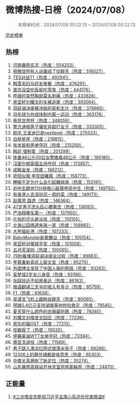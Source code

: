 <h1>
微博热搜-日榜（2024/07/08）
</h1>
<blockquote>
<p>
本榜单时间：2024/07/08 00:22:13 ~ 2024/07/08 00:22:13
</p>
</blockquote>
<p>
<a href="https://github.com/daifee/weibo-hot-search/tree/main/archives/daily">历史榜单</a>
</p>
<h2>
热榜
</h2>
<ol>

<li>
<a href="https://s.weibo.com/weibo?q=%23%E6%B2%B3%E5%8D%97%E6%9A%B4%E9%9B%A8%E5%AE%9E%E5%86%B5%23" target="weibo">
河南暴雨实况（热度：554253）
</a>
</li>

<li>
<a href="https://s.weibo.com/weibo?q=%23%E6%8A%8A%E5%BE%AE%E4%BF%A1%E6%89%80%E6%9C%89%E4%BA%BA%E8%AE%BE%E7%BD%AE%E6%88%90%E4%BA%86%E4%BB%85%E8%81%8A%E5%A4%A9%23" target="weibo">
把微信所有人设置成了仅聊天（热度：516027）
</a>
</li>

<li>
<a href="https://s.weibo.com/weibo?q=%23TES%E5%AF%B9%E6%88%98T1%23" target="weibo">
TES对战T1（热度：492941）
</a>
</li>

<li>
<a href="https://s.weibo.com/weibo?q=%23%E9%9F%A9%E9%9B%AA%E5%A4%AB%E5%A6%87%E4%B8%8E%E5%A5%BD%E5%8F%8B%E8%81%9A%E9%A4%90%23" target="weibo">
韩雪夫妇与好友聚餐（热度：476291）
</a>
</li>

<li>
<a href="https://s.weibo.com/weibo?q=%23%E6%99%AE%E4%BA%AC%E6%B2%A1%E7%A9%BA%E5%90%83%E9%A5%AD%E5%81%B7%E5%90%83%E9%9B%B6%E9%A3%9F%23" target="weibo">
普京没空吃饭偷吃零食（热度：444176）
</a>
</li>

<li>
<a href="https://s.weibo.com/weibo?q=%23%E5%91%BC%E5%90%B8%E6%97%B6%E7%AA%81%E7%84%B6%E8%83%B8%E9%83%A8%E8%8E%AB%E5%90%8D%E5%88%BA%E7%97%9B%23" target="weibo">
呼吸时突然胸部莫名刺痛（热度：433826）
</a>
</li>

<li>
<a href="https://s.weibo.com/weibo?q=%23%E5%AE%8B%E4%BA%9A%E8%BD%A9%E5%88%98%E8%80%80%E6%96%87%E7%9A%84%E8%BD%A6%E8%A2%AB%E8%BF%BD%E5%B0%BE%23" target="weibo">
宋亚轩刘耀文的车被追尾（热度：393064）
</a>
</li>

<li>
<a href="https://s.weibo.com/weibo?q=%23%E6%B4%9E%E5%BA%AD%E6%B9%96%E5%86%B3%E5%A0%A4%E8%A2%AB%E5%86%B2%E6%AF%81%E7%9A%84%E5%AE%B6%E5%92%8C%E7%94%9F%E8%AE%A1%23" target="weibo">
洞庭湖决堤被冲毁的家和生计（热度：376665）
</a>
</li>

<li>
<a href="https://s.weibo.com/weibo?q=%23%E7%BE%BD%E6%AF%9B%E7%90%83%E4%B8%BA%E4%BD%95%E6%88%90%E4%BD%93%E5%88%B6%E5%86%85%E7%AC%AC%E4%B8%80%E8%BF%90%E5%8A%A8%23" target="weibo">
羽毛球为何成体制内第一运动（热度：363176）
</a>
</li>

<li>
<a href="https://s.weibo.com/weibo?q=%23%E7%94%B5%E7%AB%9E%E4%B8%96%E7%95%8C%E6%9D%AF%23" target="weibo">
电竞世界杯（热度：348058）
</a>
</li>

<li>
<a href="https://s.weibo.com/weibo?q=%23%E8%AD%A6%E6%96%B9%E9%80%9A%E6%8A%A5%E7%94%B7%E5%AD%90%E9%AA%9A%E6%89%B0%E5%B9%B6%E6%AE%B4%E6%89%93%E5%A5%B3%E5%AD%90%23" target="weibo">
警方通报男子骚扰并殴打女子（热度：332005）
</a>
</li>

<li>
<a href="https://s.weibo.com/weibo?q=%23%E9%BB%98%E6%9D%80%20%E7%8E%8B%E5%9C%A3%E8%BF%AA%E5%B7%B2%E6%98%AFnextlevel%23" target="weibo">
默杀 王圣迪已是nextlevel（热度：275533）
</a>
</li>

<li>
<a href="https://s.weibo.com/weibo?q=%23%E7%99%BD%E6%A1%83%E6%98%9F%E5%BA%A7%23" target="weibo">
白桃星座（热度：218815）
</a>
</li>

<li>
<a href="https://s.weibo.com/weibo?q=%23%E5%BC%A0%E6%9C%AC%E6%99%BA%E5%92%8C%E7%94%B7%E5%8D%95%E5%A4%BA%E5%86%A0%23" target="weibo">
张本智和男单夺冠（热度：215259）
</a>
</li>

<li>
<a href="https://s.weibo.com/weibo?q=%23%E9%9F%A9%E5%BB%B7%20%E5%BC%BA%E5%88%B6%E7%88%B1%23" target="weibo">
韩廷 强制爱（热度：201299）
</a>
</li>

<li>
<a href="https://s.weibo.com/weibo?q=%23%E4%BD%93%E9%87%8D48%E5%85%AC%E6%96%A400%E5%90%8E%E5%A5%B3%E8%AD%A6%E7%BC%B4%E6%AF%9248%E5%85%AC%E6%96%A4%23" target="weibo">
体重48公斤00后女警缴毒48公斤（热度：190180）
</a>
</li>

<li>
<a href="https://s.weibo.com/weibo?q=%23%E6%B1%89%E5%AF%86%E5%B0%94%E9%A1%BF%E8%8B%B1%E5%9B%BD%E4%B8%BB%E5%9C%BA%E5%A4%BA%E5%86%A0%23" target="weibo">
汉密尔顿英国主场夺冠（热度：172857）
</a>
</li>

<li>
<a href="https://s.weibo.com/weibo?q=%23%E6%88%90%E6%AF%85%E9%87%91%E5%8F%91%23" target="weibo">
成毅金发（热度：166212）
</a>
</li>

<li>
<a href="https://s.weibo.com/weibo?q=%23%E9%AA%84%E9%98%B3%E4%BC%BC%E6%88%91%20%E6%9D%8E%E7%8E%B0%E7%94%B0%E6%9B%A6%E8%96%87%23" target="weibo">
骄阳似我 李现田曦薇（热度：158773）
</a>
</li>

<li>
<a href="https://s.weibo.com/weibo?q=%23%E7%9D%A1%E7%9C%A0%E4%B8%8D%E8%B6%B3%E4%B8%BA%E4%BB%80%E4%B9%88%E4%BC%9A%E5%BC%95%E8%B5%B7%E7%B3%96%E5%B0%BF%E7%97%85%23" target="weibo">
睡眠不足为什么会引起糖尿病（热度：153191）
</a>
</li>

<li>
<a href="https://s.weibo.com/weibo?q=%23%E5%88%9D%E4%B8%AD%E7%94%9F%E8%B7%AA%E5%9C%B011%E5%88%86%E9%92%9F%E6%95%91%E5%BF%83%E8%84%8F%E9%AA%A4%E5%81%9C%E9%AB%98%E4%B8%AD%E7%94%9F%23" target="weibo">
初中生跪地11分钟救心脏骤停高中生（热度：149792）
</a>
</li>

<li>
<a href="https://s.weibo.com/weibo?q=%23%E6%9C%89%E9%A6%99%E6%B8%AF%E4%BA%BA%E5%8E%BB%E6%B7%B1%E5%9C%B3%E4%B9%B0%E4%B8%80%E5%91%A8%E7%9A%84%E8%8F%9C%23" target="weibo">
有香港人去深圳买一周的菜（热度：149173）
</a>
</li>

<li>
<a href="https://s.weibo.com/weibo?q=%23%E8%B5%B5%E9%9C%B2%E6%80%9D%20%E8%B7%AF%E9%80%8F%23" target="weibo">
赵露思 路透（热度：146364）
</a>
</li>

<li>
<a href="https://s.weibo.com/weibo?q=%2347%E5%B2%81%E7%94%B7%E5%AD%90%E6%B4%97%E5%A4%B4%E5%90%8E%E5%BF%83%E6%A2%97%E7%A6%BB%E4%B8%96%23" target="weibo">
47岁男子洗头后心梗离世（热度：138163）
</a>
</li>

<li>
<a href="https://s.weibo.com/weibo?q=%23%E4%B8%A5%E6%B5%A9%E7%BF%94%E8%B5%9B%E8%BD%A6%E7%AC%AC%E4%B8%80%23" target="weibo">
严浩翔赛车第一（热度：137950）
</a>
</li>

<li>
<a href="https://s.weibo.com/weibo?q=%23%E5%8C%96%E5%A6%86%E7%9A%84%E5%B0%BD%E5%A4%B4%E6%98%AF%E6%B7%A1%E5%A6%86%23" target="weibo">
化妆的尽头是淡妆（热度：110105）
</a>
</li>

<li>
<a href="https://s.weibo.com/weibo?q=%23%E5%8C%97%E6%B5%B7%E5%85%AC%E5%9B%AD%E5%81%B6%E9%81%87%E6%9C%B1%E7%8F%A0%E4%B8%80%E5%AE%B6%23" target="weibo">
北海公园偶遇朱珠一家（热度：109982）
</a>
</li>

<li>
<a href="https://s.weibo.com/weibo?q=%23%E5%A4%A7%E7%86%8A%E7%8C%AB%E8%B5%B4%E6%B8%AF%23" target="weibo">
大熊猫赴港（热度：107233）
</a>
</li>

<li>
<a href="https://s.weibo.com/weibo?q=%23BabyMonster%E6%96%B0%E6%AD%8C%E8%88%9E%E5%8F%B0%23" target="weibo">
BabyMonster新歌舞台（热度：105154）
</a>
</li>

<li>
<a href="https://s.weibo.com/weibo?q=%23%E5%AE%8B%E4%BA%9A%E8%BD%A9%E5%AF%B9%E6%8E%A5%E6%8A%A5%E5%B9%B3%E5%AE%89%23" target="weibo">
宋亚轩对接报平安（热度：101009）
</a>
</li>

<li>
<a href="https://s.weibo.com/weibo?q=%23%E4%BA%94%E6%9C%88%E5%A4%A9%E6%B7%B1%E5%9C%B3%23" target="weibo">
五月天深圳（热度：100095）
</a>
</li>

<li>
<a href="https://s.weibo.com/weibo?q=%2379%E7%A7%92%E7%9C%8B%E6%87%82%E6%B4%9E%E5%BA%AD%E6%B9%96%E5%86%B3%E5%A0%A4%E5%85%A8%E8%BF%87%E7%A8%8B%23" target="weibo">
79秒看懂洞庭湖决堤全过程（热度：99883）
</a>
</li>

<li>
<a href="https://s.weibo.com/weibo?q=%23%E6%9D%8E%E8%93%89%E9%87%8D%E6%96%B0%E5%96%9C%E6%AC%A2%E4%B8%8A%E8%A3%B4%E6%96%87%E5%AE%A3%23" target="weibo">
李蓉重新喜欢上裴文宣（热度：95270）
</a>
</li>

<li>
<a href="https://s.weibo.com/weibo?q=%23%E5%A4%96%E5%9B%BD%E5%8D%9A%E4%B8%BB%E5%8F%91%E7%8E%B0%E4%BA%86%E4%B8%AD%E5%9B%BD%E4%BA%BA%E7%98%A6%E7%9A%84%E5%8E%9F%E5%9B%A0%23" target="weibo">
外国博主发现了中国人瘦的原因（热度：93263）
</a>
</li>

<li>
<a href="https://s.weibo.com/weibo?q=%23%E5%A5%9A%E6%A2%A6%E7%91%B62%E5%B2%81%E5%A5%B3%E5%84%BF%E8%BA%AB%E9%AB%98%23" target="weibo">
奚梦瑶2岁女儿身高（热度：93196）
</a>
</li>

<li>
<a href="https://s.weibo.com/weibo?q=%23%E5%BC%A0%E8%B8%A9%E9%93%83%E8%BF%9C%E4%B8%8D%E5%A6%82%E5%B4%BD%E5%A5%A5%E8%BE%BE%23" target="weibo">
张踩铃远不如崽奥达（热度：86163）
</a>
</li>

<li>
<a href="https://s.weibo.com/weibo?q=%23%E4%BF%84%E8%AF%AD%E7%BF%BB%E8%AF%91%E4%B8%89%E5%A4%A9%E5%8D%8A%E7%9A%84%E6%94%B6%E5%85%A5%E6%9C%89%E5%A4%9A%E5%B0%91%23" target="weibo">
俄语翻译三天半的收入有多少（热度：85759）
</a>
</li>

<li>
<a href="https://s.weibo.com/weibo?q=%23F1%23" target="weibo">
F1（热度：81638）
</a>
</li>

<li>
<a href="https://s.weibo.com/weibo?q=%23%E5%90%B4%E8%B0%A8%E8%A8%80%E9%A3%9E%E6%9C%BA%E4%B8%8A%E8%B7%9F%E7%B2%89%E4%B8%9D%E8%81%8A%E5%A4%A9%23" target="weibo">
吴谨言飞机上跟粉丝聊天（热度：80060）
</a>
</li>

<li>
<a href="https://s.weibo.com/weibo?q=%23%E9%A2%84%E6%8B%A85.4%E4%BA%BF%E5%85%83%E6%94%AF%E6%8C%81%E6%B9%96%E5%8D%97%E7%AD%89%E5%9C%B0%E6%8A%A2%E9%99%A9%E6%95%91%E7%81%BE%23" target="weibo">
预拨5.4亿元支持湖南等地抢险救灾（热度：79545）
</a>
</li>

<li>
<a href="https://s.weibo.com/weibo?q=%23%E5%A4%8F%E5%A4%A9%E7%A9%BF%E4%BB%80%E4%B9%88%E9%A2%9C%E8%89%B2%E7%9A%84%E8%A1%A3%E6%9C%8D%E6%9C%80%E9%98%B2%E6%99%92%23" target="weibo">
夏天穿什么颜色的衣服最防晒（热度：78340）
</a>
</li>

<li>
<a href="https://s.weibo.com/weibo?q=%23%E5%88%98%E8%80%80%E6%96%87%E5%AF%B9%E6%8E%A5%E5%8F%91%E6%96%87%E5%9B%9E%E5%BA%94%23" target="weibo">
刘耀文对接发文回应（热度：77236）
</a>
</li>

<li>
<a href="https://s.weibo.com/weibo?q=%23%E6%88%BF%E4%B8%9C%E7%9A%84%E7%8C%ABOST%23" target="weibo">
房东的猫OST（热度：77215）
</a>
</li>

<li>
<a href="https://s.weibo.com/weibo?q=%23%E4%BB%BB%E6%95%8F%E7%98%A6%E4%BA%86%23" target="weibo">
任敏瘦了（热度：76520）
</a>
</li>

<li>
<a href="https://s.weibo.com/weibo?q=%23%E4%BC%8A%E8%97%A4%E7%BE%8E%E8%AF%9AWTT%E5%A5%B3%E5%8D%95%E5%A4%BA%E5%86%A0%23" target="weibo">
伊藤美诚WTT女单夺冠（热度：73394）
</a>
</li>

<li>
<a href="https://s.weibo.com/weibo?q=%23%E8%92%82%E4%BA%9A%E6%88%88%E9%80%80%E5%BD%B9%23" target="weibo">
蒂亚戈退役（热度：71569）
</a>
</li>

<li>
<a href="https://s.weibo.com/weibo?q=%23%E7%94%B7%E5%AD%90%E8%B7%B3%E5%85%A5%E6%BF%80%E6%B5%81%E6%8B%A6%E7%BD%91%E5%BC%8F%E6%95%91%E8%90%BD%E6%B0%B4%E5%AD%A9%E5%AD%90%23" target="weibo">
男子跳入激流拦网式救落水孩子（热度：68266）
</a>
</li>

<li>
<a href="https://s.weibo.com/weibo?q=%2312306%E4%B8%8A%E7%9A%84%E9%9D%99%E5%85%91%E9%93%BA%E9%83%BD%E6%98%AF%E5%95%A5%E6%84%8F%E6%80%9D%23" target="weibo">
12306上的静兑铺都是啥意思（热度：65303）
</a>
</li>

<li>
<a href="https://s.weibo.com/weibo?q=%23%E4%B8%AD%E5%A1%94%E5%85%B3%E7%B3%BB%E6%8B%A5%E6%9C%89%E4%BA%86%E6%96%B0%E5%AE%9A%E4%BD%8D%23" target="weibo">
中塔关系拥有了新定位（热度：35274）
</a>
</li>

<li>
<a href="https://s.weibo.com/weibo?q=%23%E5%B1%B1%E4%B8%9C%E6%9A%B4%E9%9B%A8%E9%AB%98%E9%93%81%E7%AB%99%E5%BC%80%E4%BC%91%E6%81%AF%E5%AE%A4%E4%BE%9B%E6%97%85%E5%AE%A2%E8%BA%B2%E9%9B%A8%23" target="weibo">
山东暴雨高铁站开休息室供旅客躲雨（热度：24870）
</a>
</li>

</ol>
<h2>
正能量
</h2>
<ol>

<li>
<a href="https://s.weibo.com/weibo?q=%23%23%E4%B8%89%E8%AE%BF%E5%A1%94%E5%90%89%E5%85%8B%E6%96%AF%E5%9D%A6%E4%B9%A0%E8%BF%91%E5%B9%B3%E4%B8%BB%E5%B8%AD%E5%BF%83%E7%B3%BB%E8%BF%99%E4%BB%BD%E5%85%84%E5%BC%9F%E6%83%85%E8%B0%8A%23%23" target="weibo">
#三访塔吉克斯坦习近平主席心系这份兄弟情谊#
</a>
</li>

</ol>